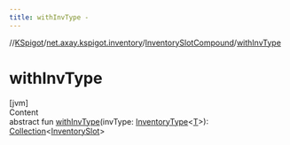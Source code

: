 ```yaml
---
title: withInvType -
---
```

//[KSpigot](../../index.md)/[net.axay.kspigot.inventory](../index.md)/[InventorySlotCompound](index.md)/[withInvType](with-inv-type.md)



# withInvType  
[jvm]  
Content  
abstract fun [withInvType](with-inv-type.md)(invType: [InventoryType](../-inventory-type/index.md)<[T](index.md)>): [Collection](https://kotlinlang.org/api/latest/jvm/stdlib/kotlin.collections/-collection/index.html)<[InventorySlot](../-inventory-slot/index.md)>  



